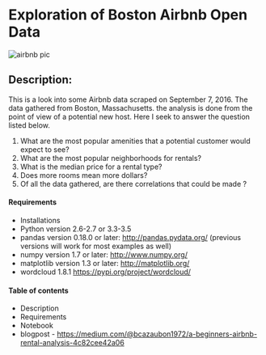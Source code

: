 
# Exploration of Boston Airbnb Open Data
![airbnb pic](https://user-images.githubusercontent.com/39303516/164062003-82fddfc9-ddd7-41e6-adf2-4709acc879c9.jpg)
## Description:
This is a look into some Airbnb data scraped on September 7, 2016. 
The data gathered from Boston, Massachusetts. the analysis is done from 
the point of view of a potential new host. Here I seek to answer the question listed below.

1) What are the most popular amenities that a potential customer would expect to see?
2) What are the most popular neighborhoods for rentals?
3) What is the median price for a rental type?
4) Does more rooms mean more dollars?
5) Of all the data gathered, are there correlations that could be made ?
 

#### Requirements
* Installations
* Python version 2.6-2.7 or 3.3-3.5
* pandas version 0.18.0 or later: http://pandas.pydata.org/ (previous versions will work for most examples as well)
* numpy version 1.7 or later: http://www.numpy.org/
* matplotlib version 1.3 or later: http://matplotlib.org/
* wordcloud 1.8.1 https://pypi.org/project/wordcloud/


#### Table of contents
* Description
* Requirements
* Notebook
* blogpost - https://medium.com/@bcazaubon1972/a-beginners-airbnb-rental-analysis-4c82cee42a06



